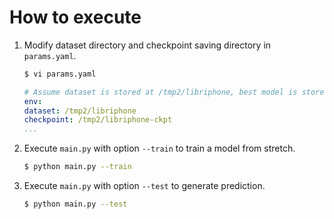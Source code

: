 # How to execute

1. Modify dataset directory and checkpoint saving directory in `params.yaml`.

    ```bash
    $ vi params.yaml
    ```

    ```yaml
    # Assume dataset is stored at /tmp2/libriphone, best model is stored at /tmp2/libriphone-ckpt
    env:
    dataset: /tmp2/libriphone
    checkpoint: /tmp2/libriphone-ckpt
    ...
    ```

2. Execute `main.py` with option `--train` to train a model from stretch.

    ```bash
    $ python main.py --train
    ```

3. Execute `main.py` with option `--test` to generate prediction.

    ```bash
    $ python main.py --test
    ```
